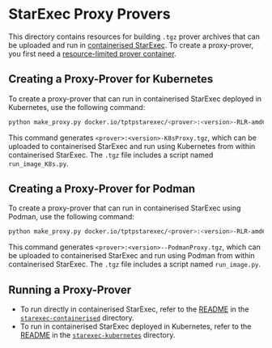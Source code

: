 # StarExec Proxy Provers

This directory contains resources for building `.tgz` prover archives that can be uploaded and run in [containerised StarExec](../starexec-containerised). To create a proxy-prover, you first need a [resource-limited prover container](../provers-containerised).

## Creating a Proxy-Prover for Kubernetes

To create a proxy-prover that can run in containerised StarExec deployed in Kubernetes, use the following command:

```sh
python make_proxy.py docker.io/tptpstarexec/<prover>:<version>-RLR-amd64 <prover>:<version>-K8sProxy
```

This command generates `<prover>:<version>-K8sProxy.tgz`, which can be uploaded to containerised StarExec and run using Kubernetes from within containerised StarExec. The `.tgz` file includes a script named `run_image_K8s.py`.

## Creating a Proxy-Prover for Podman

To create a proxy-prover that can run in containerised StarExec using Podman, use the following command:

```sh
python make_proxy.py docker.io/tptpstarexec/<prover>:<version>-RLR-amd64 <prover>:<version>--PodmanProxy --local
```

This command generates `<prover>:<version>--PodmanProxy.tgz`, which can be uploaded to containerised StarExec and run using Podman from within containerised StarExec. The `.tgz` file includes a script named `run_image.py`.

## Running a Proxy-Prover

- To run directly in containerised StarExec, refer to the [README](../starexec-containerised/README.md) in the [`starexec-containerised`](../starexec-containerised) directory.
- To run in containerised StarExec deployed in Kubernetes, refer to the [README](../starexec-kubernetes/README.md) in the [`starexec-kubernetes`](../starexec-kubernetes) directory.
